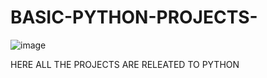 # BASIC-PYTHON-PROJECTS-

![image](https://user-images.githubusercontent.com/75584422/124364219-a0a26a80-dc5d-11eb-93ba-f97069fa3f39.png)

HERE ALL THE PROJECTS ARE RELEATED TO PYTHON 

 
